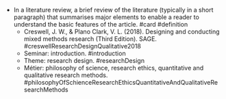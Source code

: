 - In a literature review, a brief review of the literature (typically in a short paragraph) that summarises major elements to enable a reader to understand the basic features of the article. #card #definition
	- Creswell, J. W., & Plano Clark, V. L. (2018). Designing and conducting mixed methods research (Third Edition). SAGE. #creswellResearchDesignQualitative2018
	- Seminar: introduction. #introduction
	- Theme: research design. #researchDesign
	- Métier: philosophy of science, research ethics, quantitative and qualitative research methods. #philosophyOfSchienceResearchEthicsQuantitativeAndQualitativeResearchMethods